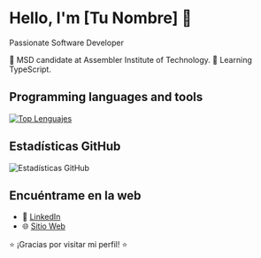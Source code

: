 # Hello, I'm [Tu Nombre] 👋

Passionate Software Developer

🚀 MSD candidate at Assembler Institute of Technology.
🌱 Learning TypeScript.

## Programming languages and tools
[![Top Lenguajes](https://github-readme-stats.vercel.app/api/top-langs/?username=TU_USUARIO&layout=compact)](https://github.com/TU_USUARIO/github-readme-stats)

## Estadísticas GitHub
![Estadísticas GitHub](https://github-readme-stats.vercel.app/api?username=TU_USUARIO&show_icons=true)

## Encuéntrame en la web
- 💼 [LinkedIn](https://www.linkedin.com/in/jorge-revuelta-829268162/)
- 🌐 [Sitio Web](https://www.hogarmandala.com/)

⭐️ ¡Gracias por visitar mi perfil! ⭐️
